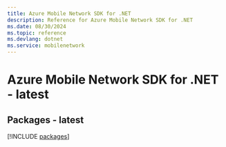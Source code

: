 ```yaml
---
title: Azure Mobile Network SDK for .NET
description: Reference for Azure Mobile Network SDK for .NET
ms.date: 08/30/2024
ms.topic: reference
ms.devlang: dotnet
ms.service: mobilenetwork
---
```

# Azure Mobile Network SDK for .NET - latest
## Packages - latest
[!INCLUDE [packages](mobile-network-index.md)]